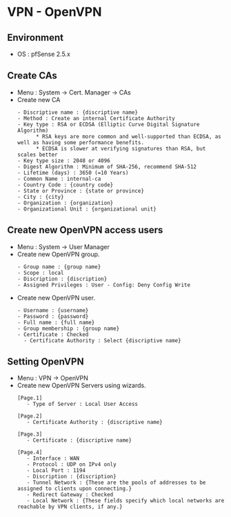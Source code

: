 # VPN - OpenVPN
## Environment
- OS : pfSense 2.5.x

## Create CAs
- Menu : System -> Cert. Manager -> CAs
- Create new CA
  ```
  - Discriptive name : {discriptive name}
  - Method : Create an internal Certificate Authority
  - Key type : RSA or ECDSA (Elliptic Curve Digital Signature Algorithm)
        * RSA keys are more common and well-supported than ECDSA, as well as having some performance benefits.
        * ECDSA is slower at verifying signatures than RSA, but scales better
  - Key type size : 2048 or 4096
  - Digest Algorithm : Minimum of SHA-256, recommend SHA-512
  - Lifetime (days) : 3650 (=10 Years)
  - Common Name : internal-ca
  - Country Code : {country code}
  - State or Province : {state or province}
  - City : {city}
  - Organization : {organization}
  - Organizational Unit : {organizational unit}
  ```
## Create new OpenVPN access users
- Menu : System -> User Manager
- Create new OpenVPN group.
  ```
  - Group name : {group name}
  - Scope : local
  - Discription : {discription}
  - Assigned Privileges : User - Config: Deny Config Write
  ```
- Create new OpenVPN user.
  ```
  - Username : {username}
  - Password : {password}
  - Full name : {full name}
  - Group membership : {group name}
  - Certificate : Checked
    - Certificate Authority : Select {discriptive name}
  ```

## Setting OpenVPN
  - Menu : VPN -> OpenVPN
  - Create new OpenVPN Servers using wizards.
    ```
    [Page.1]
       - Type of Server : Local User Access

    [Page.2]
       - Certificate Authority : {discriptive name}

    [Page.3]
       - Certificate : {discriptive name}

    [Page.4]
       - Interface : WAN
       - Protocol : UDP on IPv4 only
       - Local Port : 1194
       - Discription : {discription}
       - Tunnel Network : {These are the pools of addresses to be assigned to clients upon connecting.}
       - Redirect Gateway : Checked
       - Local Network : {These fields specify which local networks are reachable by VPN clients, if any.}
    ```
